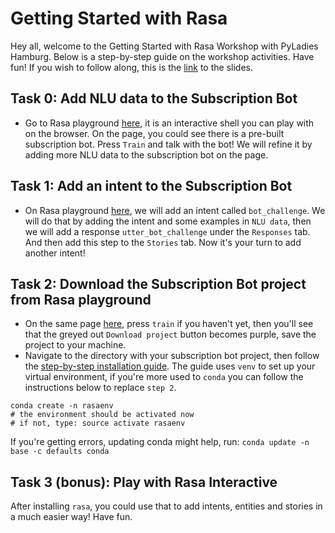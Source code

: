 # Getting Started with Rasa
Hey all, welcome to the Getting Started with Rasa Workshop with PyLadies Hamburg. Below is a step-by-step guide on the workshop activities. Have fun! If you wish to follow along, this is the [link](https://docs.google.com/presentation/d/12BK1abl5EOR0aRN9kUVJ27AFPDpTcNBSl9YHKmmeI78/edit?usp=sharing) to the slides.

## Task 0: Add NLU data to the Subscription Bot
* Go to Rasa playground [here](https://rasa.com/docs/rasa/playground/), it is an interactive shell you can play with on the browser. On the page, you could see there is a pre-built subscription bot. Press `Train` and talk with the bot! We will refine it by adding more NLU data to the subscription bot on the page.

## Task 1: Add an intent to the Subscription Bot
* On Rasa playground [here](https://rasa.com/docs/rasa/playground/), we will add an intent called `bot_challenge`. We will do that by adding the intent and some examples in `NLU data`, then we will add a response `utter_bot_challenge` under the `Responses` tab. And then add this step to the `Stories` tab. Now it's your turn to add another intent! 

## Task 2: Download the Subscription Bot project from Rasa playground
* On the same page [here](https://rasa.com/docs/rasa/playground/), press `train` if you haven't yet, then you'll see that the greyed out `Download project` button becomes purple, save the project to your machine.
* Navigate to the directory with your subscription bot project, then follow the [step-by-step installation guide](https://rasa.com/docs/rasa/installation#step-by-step-installation-guide). The guide uses `venv` to set up your virtual environment, if you're more used to `conda` you can follow the instructions below to replace `step 2`.
```
conda create -n rasaenv
# the environment should be activated now
# if not, type: source activate rasaenv
```
If you're getting errors, updating conda might help, run: `conda update -n base -c defaults conda`

## Task 3 (bonus): Play with Rasa Interactive
After installing `rasa`, you could use that to add intents, entities and stories in a much easier way! Have fun.
